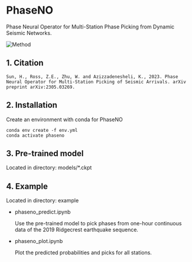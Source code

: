 # PhaseNO
Phase Neural Operator for Multi-Station Phase Picking from Dynamic Seismic Networks.

![Method](https://github.com/sun-hongyu/PhaseNO/blob/master/phaseno.png)

## 1. Citation
```
Sun, H., Ross, Z.E., Zhu, W. and Azizzadenesheli, K., 2023. Phase Neural Operator for Multi-Station Picking of Seismic Arrivals. arXiv preprint arXiv:2305.03269.
```

## 2. Installation

Create an environment with conda for PhaseNO
```
conda env create -f env.yml
conda activate phaseno
```

## 3. Pre-trained model
Located in directory: models/*.ckpt

## 4. Example 
Located in directory: example

- phaseno_predict.ipynb
  
  Use the pre-trained model to pick phases from one-hour continuous data of the 2019 Ridgecrest earthquake sequence.

- phaseno_plot.ipynb
  
  Plot the predicted probabilities and picks for all stations.


